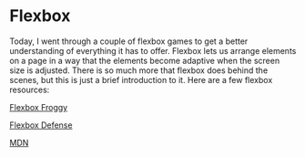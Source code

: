 # Flexbox

Today, I went through a couple of flexbox games to get a better understanding of everything it has to offer.
Flexbox lets us arrange elements on a page in a way that the elements become adaptive when the screen size is adjusted. There is so much more that flexbox does behind the scenes, but this is just a brief introduction to it. Here are a few flexbox resources:

[Flexbox Froggy](http://flexboxfroggy.com/)

[Flexbox Defense](http://www.flexboxdefense.com/)

[MDN](https://developer.mozilla.org/en-US/docs/Web/CSS/CSS_Flexible_Box_Layout/Using_CSS_flexible_boxes)
